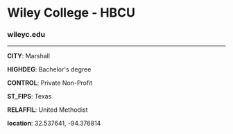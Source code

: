 # Wiley College - HBCU
### wileyc.edu
---
**CITY**: Marshall

**HIGHDEG**: Bachelor's degree

**CONTROL**: Private Non-Profit

**ST_FIPS**: Texas

**RELAFFIL**: United Methodist

**location**: 32.537641, -94.376814